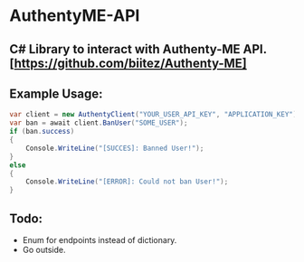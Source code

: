 # AuthentyME-API
## C# Library to interact with Authenty-ME API. [https://github.com/biitez/Authenty-ME]

## Example Usage:
```csharp
var client = new AuthentyClient("YOUR_USER_API_KEY", "APPLICATION_KEY");
var ban = await client.BanUser("SOME_USER");
if (ban.success)
{
    Console.WriteLine("[SUCCES]: Banned User!");
}
else
{
    Console.WriteLine("[ERROR]: Could not ban User!");
}
```
## Todo:
- Enum for endpoints instead of dictionary.
- Go outside.
